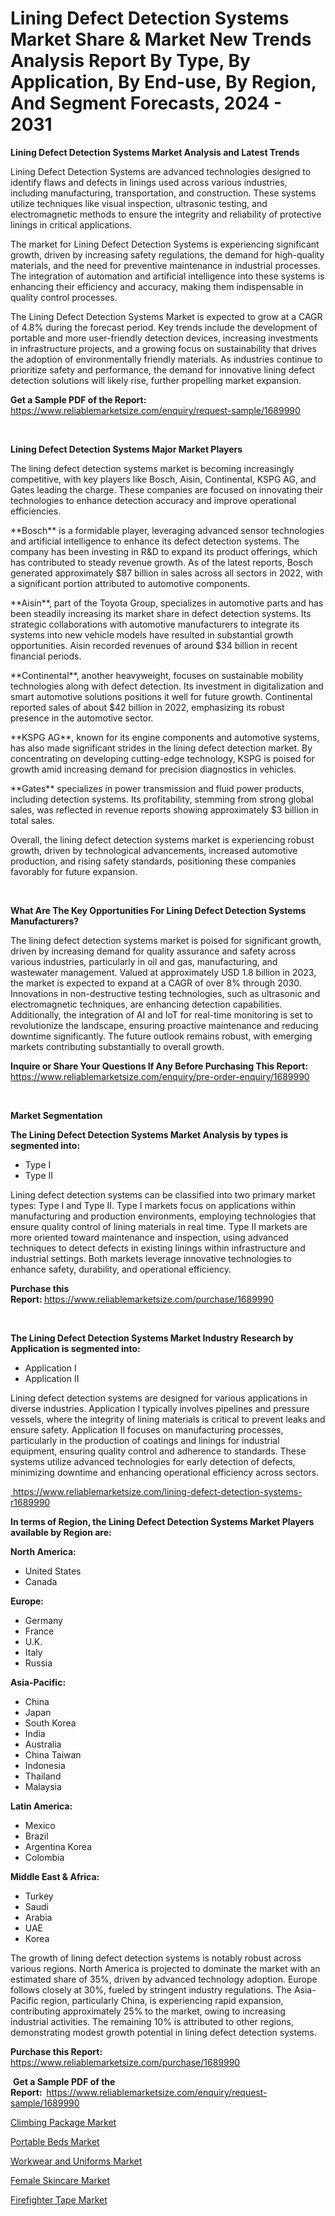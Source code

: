 <p><h1>Lining Defect Detection Systems Market Share & Market New Trends Analysis Report By Type, By Application, By End-use, By Region, And Segment Forecasts, 2024 - 2031</h1></p><p><strong>Lining Defect Detection Systems Market Analysis and Latest Trends</strong></p>
<p><p>Lining Defect Detection Systems are advanced technologies designed to identify flaws and defects in linings used across various industries, including manufacturing, transportation, and construction. These systems utilize techniques like visual inspection, ultrasonic testing, and electromagnetic methods to ensure the integrity and reliability of protective linings in critical applications. </p><p>The market for Lining Defect Detection Systems is experiencing significant growth, driven by increasing safety regulations, the demand for high-quality materials, and the need for preventive maintenance in industrial processes. The integration of automation and artificial intelligence into these systems is enhancing their efficiency and accuracy, making them indispensable in quality control processes.</p><p>The Lining Defect Detection Systems Market is expected to grow at a CAGR of 4.8% during the forecast period. Key trends include the development of portable and more user-friendly detection devices, increasing investments in infrastructure projects, and a growing focus on sustainability that drives the adoption of environmentally friendly materials. As industries continue to prioritize safety and performance, the demand for innovative lining defect detection solutions will likely rise, further propelling market expansion.</p></p>
<p><strong>Get a Sample PDF of the Report:&nbsp;</strong> <a href="https://www.reliablemarketsize.com/enquiry/request-sample/1689990?utm_campaign=1765&utm_medium=2&utm_source=Github&utm_content=ia&utm_term=17102024&utm_id=lining-defect-detection-systems">https://www.reliablemarketsize.com/enquiry/request-sample/1689990</a></p>
<p>&nbsp;</p>
<p><strong>Lining Defect Detection Systems Major Market Players</strong></p>
<p><p>The lining defect detection systems market is becoming increasingly competitive, with key players like Bosch, Aisin, Continental, KSPG AG, and Gates leading the charge. These companies are focused on innovating their technologies to enhance detection accuracy and improve operational efficiencies.</p><p>**Bosch** is a formidable player, leveraging advanced sensor technologies and artificial intelligence to enhance its defect detection systems. The company has been investing in R&D to expand its product offerings, which has contributed to steady revenue growth. As of the latest reports, Bosch generated approximately $87 billion in sales across all sectors in 2022, with a significant portion attributed to automotive components.</p><p>**Aisin**, part of the Toyota Group, specializes in automotive parts and has been steadily increasing its market share in defect detection systems. Its strategic collaborations with automotive manufacturers to integrate its systems into new vehicle models have resulted in substantial growth opportunities. Aisin recorded revenues of around $34 billion in recent financial periods.</p><p>**Continental**, another heavyweight, focuses on sustainable mobility technologies along with defect detection. Its investment in digitalization and smart automotive solutions positions it well for future growth. Continental reported sales of about $42 billion in 2022, emphasizing its robust presence in the automotive sector.</p><p>**KSPG AG**, known for its engine components and automotive systems, has also made significant strides in the lining defect detection market. By concentrating on developing cutting-edge technology, KSPG is poised for growth amid increasing demand for precision diagnostics in vehicles.</p><p>**Gates** specializes in power transmission and fluid power products, including detection systems. Its profitability, stemming from strong global sales, was reflected in revenue reports showing approximately $3 billion in total sales.</p><p>Overall, the lining defect detection systems market is experiencing robust growth, driven by technological advancements, increased automotive production, and rising safety standards, positioning these companies favorably for future expansion.</p></p>
<p>&nbsp;</p>
<p><strong>What Are The Key Opportunities For Lining Defect Detection Systems Manufacturers?</strong></p>
<p><p>The lining defect detection systems market is poised for significant growth, driven by increasing demand for quality assurance and safety across various industries, particularly in oil and gas, manufacturing, and wastewater management. Valued at approximately USD 1.8 billion in 2023, the market is expected to expand at a CAGR of over 8% through 2030. Innovations in non-destructive testing technologies, such as ultrasonic and electromagnetic techniques, are enhancing detection capabilities. Additionally, the integration of AI and IoT for real-time monitoring is set to revolutionize the landscape, ensuring proactive maintenance and reducing downtime significantly. The future outlook remains robust, with emerging markets contributing substantially to overall growth.</p></p>
<p><strong>Inquire or Share Your Questions If Any Before Purchasing This Report:</strong> <a href="https://www.reliablemarketsize.com/enquiry/pre-order-enquiry/1689990?utm_campaign=1765&utm_medium=2&utm_source=Github&utm_content=ia&utm_term=17102024&utm_id=lining-defect-detection-systems">https://www.reliablemarketsize.com/enquiry/pre-order-enquiry/1689990</a></p>
<p>&nbsp;</p>
<p><strong>Market Segmentation</strong></p>
<p><strong>The Lining Defect Detection Systems Market Analysis by types is segmented into:</strong></p>
<p><ul><li>Type I</li><li>Type II</li></ul></p>
<p><p>Lining defect detection systems can be classified into two primary market types: Type I and Type II. Type I markets focus on applications within manufacturing and production environments, employing technologies that ensure quality control of lining materials in real time. Type II markets are more oriented toward maintenance and inspection, using advanced techniques to detect defects in existing linings within infrastructure and industrial settings. Both markets leverage innovative technologies to enhance safety, durability, and operational efficiency.</p></p>
<p><strong>Purchase this Report:&nbsp;</strong><a href="https://www.reliablemarketsize.com/purchase/1689990?utm_campaign=1765&utm_medium=2&utm_source=Github&utm_content=ia&utm_term=17102024&utm_id=lining-defect-detection-systems">https://www.reliablemarketsize.com/purchase/1689990</a></p>
<p>&nbsp;</p>
<p><strong>The Lining Defect Detection Systems Market Industry Research by Application is segmented into:</strong></p>
<p><ul><li>Application I</li><li>Application II</li></ul></p>
<p><p>Lining defect detection systems are designed for various applications in diverse industries. Application I typically involves pipelines and pressure vessels, where the integrity of lining materials is critical to prevent leaks and ensure safety. Application II focuses on manufacturing processes, particularly in the production of coatings and linings for industrial equipment, ensuring quality control and adherence to standards. These systems utilize advanced technologies for early detection of defects, minimizing downtime and enhancing operational efficiency across sectors.</p></p>
<p><a href="https://www.reliablemarketsize.com/lining-defect-detection-systems-r1689990?utm_campaign=1765&utm_medium=2&utm_source=Github&utm_content=ia&utm_term=17102024&utm_id=lining-defect-detection-systems">&nbsp;https://www.reliablemarketsize.com/lining-defect-detection-systems-r1689990</a></p>
<p><strong>In terms of Region, the Lining Defect Detection Systems Market Players available by Region are:</strong></p>
<p>
    <p> <strong> North America: </strong>
        <ul>
            <li>United States</li>
            <li>Canada</li>
        </ul>
        </p> 
    <p> <strong> Europe: </strong>
        <ul>
            <li>Germany</li>
            <li>France</li>
            <li>U.K.</li>
            <li>Italy</li>
            <li>Russia</li>
        </ul>
        </p> 
    <p> <strong> Asia-Pacific: </strong>
        <ul>
            <li>China</li>
            <li>Japan</li>
            <li>South Korea</li>
            <li>India</li>
            <li>Australia</li>
            <li>China Taiwan</li>
            <li>Indonesia</li>
            <li>Thailand</li>
            <li>Malaysia</li>
        </ul>
        </p> 
    <p> <strong> Latin America: </strong>
        <ul>
            <li>Mexico</li>
            <li>Brazil</li>
            <li>Argentina Korea</li>
            <li>Colombia</li>
        </ul>
        </p> 
    <p> <strong> Middle East & Africa: </strong>
        <ul>
            <li>Turkey</li>
            <li>Saudi</li>
            <li>Arabia</li>
            <li>UAE</li>
            <li>Korea</li>
        </ul>
    </p>
    </p>
<p><p>The growth of lining defect detection systems is notably robust across various regions. North America is projected to dominate the market with an estimated share of 35%, driven by advanced technology adoption. Europe follows closely at 30%, fueled by stringent industry regulations. The Asia-Pacific region, particularly China, is experiencing rapid expansion, contributing approximately 25% to the market, owing to increasing industrial activities. The remaining 10% is attributed to other regions, demonstrating modest growth potential in lining defect detection systems.</p></p>
<p><strong>Purchase this Report: </strong><a href="https://www.reliablemarketsize.com/purchase/1689990?utm_campaign=1765&utm_medium=2&utm_source=Github&utm_content=ia&utm_term=17102024&utm_id=lining-defect-detection-systems">https://www.reliablemarketsize.com/purchase/1689990</a></p>
<p>&nbsp;<strong>Get a Sample PDF of the Report:&nbsp;&nbsp;</strong><a href="https://www.reliablemarketsize.com/enquiry/request-sample/1689990?utm_campaign=1765&utm_medium=2&utm_source=Github&utm_content=ia&utm_term=17102024&utm_id=lining-defect-detection-systems">https://www.reliablemarketsize.com/enquiry/request-sample/1689990</a></p>
<p><strong></strong></p>
<p><p><a href="https://www.linkedin.com/pulse/climbing-package-industry-insights-report-analyzing-txzpc?utm_campaign=1765&utm_medium=2&utm_source=Github&utm_content=ia&utm_term=17102024&utm_id=lining-defect-detection-systems">Climbing Package Market</a></p><p><a href="https://www.linkedin.com/pulse/portable-beds-market-opportunities-emerging-global-trends-shifts-ftctc?utm_campaign=1765&utm_medium=2&utm_source=Github&utm_content=ia&utm_term=17102024&utm_id=lining-defect-detection-systems">Portable Beds Market</a></p><p><a href="https://www.linkedin.com/pulse/investment-opportunities-workwear-uniforms-sector-risk-analysis-bv7gc?utm_campaign=1765&utm_medium=2&utm_source=Github&utm_content=ia&utm_term=17102024&utm_id=lining-defect-detection-systems">Workwear and Uniforms Market</a></p><p><a href="https://www.linkedin.com/pulse/female-skincare-industry-forecast-market-shifts-strategic-7noic?utm_campaign=1765&utm_medium=2&utm_source=Github&utm_content=ia&utm_term=17102024&utm_id=lining-defect-detection-systems">Female Skincare Market</a></p><p><a href="https://www.linkedin.com/pulse/key-drivers-firefighter-tape-market-trends-future-outlook-g1tde?utm_campaign=1765&utm_medium=2&utm_source=Github&utm_content=ia&utm_term=17102024&utm_id=lining-defect-detection-systems">Firefighter Tape Market</a></p></p>